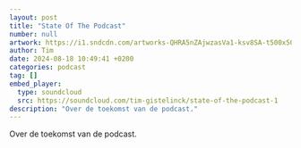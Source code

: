 ```yaml
---
layout: post
title: "State Of The Podcast"
number: null
artwork: https://i1.sndcdn.com/artworks-QHRA5nZAjwzasVa1-ksv8SA-t500x500.jpg
author: Tim
date: 2024-08-18 10:49:41 +0200
categories: podcast
tag: []
embed_player:
  type: soundcloud
  src: https://soundcloud.com/tim-gistelinck/state-of-the-podcast-1
description: "Over de toekomst van de podcast."
---
```

Over de toekomst van de podcast.